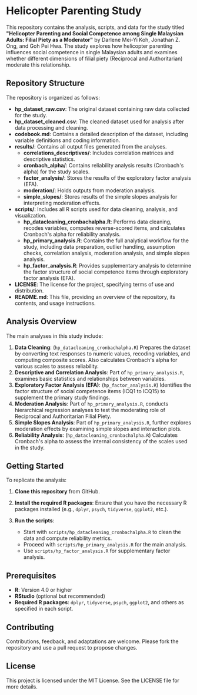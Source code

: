 # Helicopter Parenting Study

This repository contains the analysis, scripts, and data for the study titled **"Helicopter Parenting and Social Competence among Single Malaysian Adults: Filial Piety as a Moderator"** by Darlene Mei-Yi Koh, Jonathan Z. Ong, and Goh Pei Hwa. The study explores how helicopter parenting influences social competence in single Malaysian adults and examines whether different dimensions of filial piety (Reciprocal and Authoritarian) moderate this relationship.

## Repository Structure

The repository is organized as follows:

- **hp_dataset_raw.csv**: The original dataset containing raw data collected for the study.
- **hp_dataset_cleaned.csv**: The cleaned dataset used for analysis after data processing and cleaning.
- **codebook.md**: Contains a detailed description of the dataset, including variable definitions and coding information.
- **results/**: Contains all output files generated from the analyses.
  - **correlations_descriptives/**: Includes correlation matrices and descriptive statistics.
  - **cronbach_alpha/**: Contains reliability analysis results (Cronbach's alpha) for the study scales.
  - **factor_analysis/**: Stores the results of the exploratory factor analysis (EFA).
  - **moderation/**: Holds outputs from moderation analysis.
  - **simple_slopes/**: Stores results of the simple slopes analysis for interpreting moderation effects.
- **scripts/**: Includes all R scripts used for data cleaning, analysis, and visualization.
  - **hp_datacleaning_cronbachalpha.R**: Performs data cleaning, recodes variables, computes reverse-scored items, and calculates Cronbach's alpha for reliability analysis.
  - **hp_primary_analysis.R**: Contains the full analytical workflow for the study, including data preparation, outlier handling, assumption checks, correlation analysis, moderation analysis, and simple slopes analysis.
  - **hp_factor_analysis.R**: Provides supplementary analysis to determine the factor structure of social competence items through exploratory factor analysis (EFA).
- **LICENSE**: The license for the project, specifying terms of use and distribution.
- **README.md**: This file, providing an overview of the repository, its contents, and usage instructions.

## Analysis Overview

The main analyses in this study include:

1. **Data Cleaning**: (`hp_datacleaning_cronbachalpha.R`) Prepares the dataset by converting text responses to numeric values, recoding variables, and computing composite scores. Also calculates Cronbach's alpha for various scales to assess reliability.
2. **Descriptive and Correlation Analysis**: Part of `hp_primary_analysis.R`, examines basic statistics and relationships between variables.
3. **Exploratory Factor Analysis (EFA)**: (`hp_factor_analysis.R`) Identifies the factor structure of social competence items (ICQ1 to ICQ15) to supplement the primary study findings.
4. **Moderation Analysis**: Part of `hp_primary_analysis.R`, conducts hierarchical regression analyses to test the moderating role of Reciprocal and Authoritarian Filial Piety.
5. **Simple Slopes Analysis**: Part of `hp_primary_analysis.R`, further explores moderation effects by examining simple slopes and interaction plots.
6. **Reliability Analysis**: (`hp_datacleaning_cronbachalpha.R`) Calculates Cronbach's alpha to assess the internal consistency of the scales used in the study.

## Getting Started

To replicate the analysis:

1. **Clone this repository** from GitHub.

2. **Install the required R packages**: Ensure that you have the necessary R packages installed (e.g., `dplyr`, `psych`, `tidyverse`, `ggplot2`, etc.).

3. **Run the scripts**:
   - Start with `scripts/hp_datacleaning_cronbachalpha.R` to clean the data and compute reliability metrics.
   - Proceed with `scripts/hp_primary_analysis.R` for the main analysis.
   - Use `scripts/hp_factor_analysis.R` for supplementary factor analysis.

## Prerequisites

- **R**: Version 4.0 or higher
- **RStudio** (optional but recommended)
- **Required R packages**: `dplyr`, `tidyverse`, `psych`, `ggplot2`, and others as specified in each script.

## Contributing

Contributions, feedback, and adaptations are welcome. Please fork the repository and use a pull request to propose changes.

## License

This project is licensed under the MIT License. See the LICENSE file for more details.
